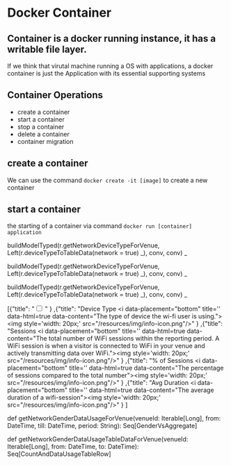 # Docker Container

## Container is a docker running instance, it has a writable file layer.
If we think that virutal machine running a OS with applications, a docker container is just the Application with its essential supporting systems

## Container Operations
* create a container
* start a container
* stop a container
* delete a container
* container migration

## create a container
We can use the command `docker create -it [image]` to create a new container

## start a container
the starting of a container via command `docker run [container] application`

 buildModelTyped(r.getNetworkDeviceTypeForVenue, Left(r.deviceTypeToTableData(network = true) _), conv, conv) _

 buildModelTyped(r.getNetworkDeviceTypeForVenue, Left(r.deviceTypeToTableData(network = true) _), conv, conv) _

buildModelTyped(r.getNetworkDeviceTypeForVenue, Left(r.deviceTypeToTableData(network = true) _), conv, conv) _

[{"title": "<input type='checkbox' name='headerAll' /> " } ,{"title": "Device Type <i data-placement=\"bottom\" title='' data-html=true data-content=\"The type of device the wi-fi user is using.\"><img style='width: 20px;' src=\"/resources/img/info-icon.png\"/></i>" } ,{"title": "Sessions <i data-placement=\"bottom\" title='' data-html=true data-content=\"The total number of WiFi sessions within the reporting period. A WiFi session is when a visitor is connected to WiFi in your venue and actively transmitting data over WiFi.\"><img style='width: 20px;' src=\"/resources/img/info-icon.png\"/></i>" } ,{"title": "% of Sessions <i data-placement=\"bottom\" title='' data-html=true data-content=\"The percentage of sessions compared to the total number\"><img style='width: 20px;' src=\"/resources/img/info-icon.png\"/></i>" } ,{"title": "Avg Duration <i data-placement=\"bottom\" title='' data-html=true data-content=\"The average duration of a wifi-session\"><img style='width: 20px;' src=\"/resources/img/info-icon.png\"/></i>" } ]


  def getNetworkGenderDataUsageForVenue(venueId: Iterable[Long], from: DateTime, till: DateTime, period: String): Seq[GenderVsAggregate]

  def getNetworkGenderDataUsageTableDataForVenue(venueId: Iterable[Long], from: DateTime, to: DateTime): Seq[CountAndDataUsageTableRow]
